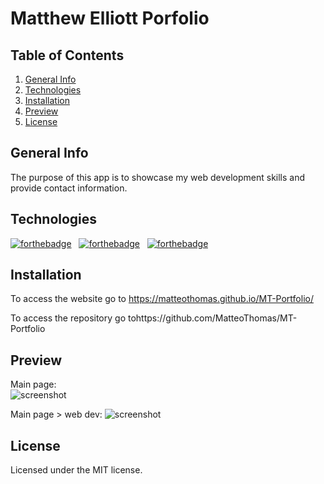 # Matthew Elliott Porfolio

## Table of Contents
1. [General Info](#general-info)
2. [Technologies](#technologies)
3. [Installation](#installation)
5. [Preview](#Preview)
6. [License](#License)

## General Info
The purpose of this app is to showcase my web development skills and provide contact information.

## Technologies 
[![forthebadge](https://forthebadge.com/images/badges/uses-js.svg)](https://forthebadge.com) &nbsp; [![forthebadge](https://forthebadge.com/images/badges/uses-css.svg)](https://forthebadge.com) &nbsp; [![forthebadge](https://forthebadge.com/images/badges/uses-html.svg)](https://forthebadge.com)

## Installation
To access the website go to https://matteothomas.github.io/MT-Portfolio/

To access the repository go tohttps://github.com/MatteoThomas/MT-Portfolio

## Preview
Main page:  
![screenshot](assets/img/portfolio_main.png)

Main page > web dev:
![screenshot](assets/img/portfolio_web.png)

## License
Licensed under the MIT license.
	
